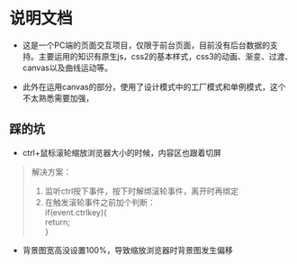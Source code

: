 # 说明文档

- 这是一个PC端的页面交互项目，仅限于前台页面，目前没有后台数据的支持。主要运用的知识有原生js，css2的基本样式，css3的动画、渐变、过渡、canvas以及曲线运动等。

- 此外在运用canvas的部分，使用了设计模式中的工厂模式和单例模式，这个不太熟悉需要加强，

## 踩的坑

- ctrl+鼠标滚轮缩放浏览器大小的时候，内容区也跟着切屏

> 解决方案：
> 1. 监听ctrl按下事件，按下时解绑滚轮事件，离开时再绑定
> 2. 在触发滚轮事件之前加个判断：<br>if(event.ctrlkey){ <br>return;<br>}

- 背景图宽高没设置100%，导致缩放浏览器时背景图发生偏移


